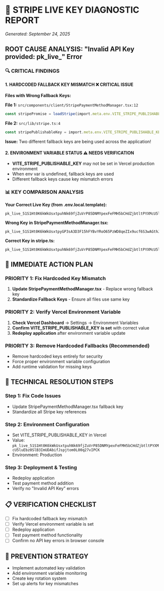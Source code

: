 # 🚨 STRIPE LIVE KEY DIAGNOSTIC REPORT
*Generated: September 24, 2025*

## ROOT CAUSE ANALYSIS: "Invalid API Key provided: pk_live_" Error

### 🔍 CRITICAL FINDINGS

#### 1. **HARDCODED FALLBACK KEY MISMATCH** ❌ CRITICAL ISSUE
**Files with Wrong Fallback Keys:**

**File 1:** `src/components/client/StripePaymentMethodManager.tsx:12`
```typescript
const stripePromise = loadStripe(import.meta.env.VITE_STRIPE_PUBLISHABLE_KEY || 'pk_live_51S1Ht0K6kWkUsxtpyGP3sA3D3F15hFYBvYRoO65PzWD8qeZIx9ucf6S3wAGthJjZMlaBYTXGinrA5cCAGL4Soz00DoQWMmBu');
```

**File 2:** `src/lib/stripe.ts:4`
```typescript
const stripePublishableKey = import.meta.env.VITE_STRIPE_PUBLISHABLE_KEY || 'pk_live_51S1Ht0K6kWkUsxtpuhNk69fjZuVrP85DNMYpexFeFMH5bCHdZjbtltPYXMcU5luEbz0SlB3ImUDAbifJspjtom0L00q27vIPCK';
```

**Issue:** Two different fallback keys are being used across the application!

#### 2. **ENVIRONMENT VARIABLE STATUS** ⚠️ NEEDS VERIFICATION
- **VITE_STRIPE_PUBLISHABLE_KEY** may not be set in Vercel production environment
- When env var is undefined, fallback keys are used
- Different fallback keys cause key mismatch errors

### 📊 KEY COMPARISON ANALYSIS

**Your Correct Live Key (from .env.local.template):**
```
pk_live_51S1Ht0K6kWkUsxtpuhNk69fjZuVrP85DNMYpexFeFMH5bCHdZjbtltPYXMcU5luEbz0SlB3ImUDAbifJspjtom0L00q27vIPCK
```

**Wrong Key in StripePaymentMethodManager.tsx:**
```
pk_live_51S1Ht0K6kWkUsxtpyGP3sA3D3F15hFYBvYRoO65PzWD8qeZIx9ucf6S3wAGthJjZMlaBYTXGinrA5cCAGL4Soz00DoQWMmBu
```

**Correct Key in stripe.ts:**
```
pk_live_51S1Ht0K6kWkUsxtpuhNk69fjZuVrP85DNMYpexFeFMH5bCHdZjbtltPYXMcU5luEbz0SlB3ImUDAbifJspjtom0L00q27vIPCK
```

## 🚨 IMMEDIATE ACTION PLAN

### PRIORITY 1: Fix Hardcoded Key Mismatch
1. **Update StripePaymentMethodManager.tsx** - Replace wrong fallback key
2. **Standardize Fallback Keys** - Ensure all files use same key

### PRIORITY 2: Verify Vercel Environment Variable  
1. **Check Vercel Dashboard** → Settings → Environment Variables
2. **Confirm VITE_STRIPE_PUBLISHABLE_KEY is set** with correct value
3. **Redeploy application** after environment variable update

### PRIORITY 3: Remove Hardcoded Fallbacks (Recommended)
- Remove hardcoded keys entirely for security
- Force proper environment variable configuration
- Add runtime validation for missing keys

## 🔧 TECHNICAL RESOLUTION STEPS

### Step 1: Fix Code Issues
- Update StripePaymentMethodManager.tsx fallback key
- Standardize all Stripe key references

### Step 2: Environment Configuration
- Set VITE_STRIPE_PUBLISHABLE_KEY in Vercel
- Value: `pk_live_51S1Ht0K6kWkUsxtpuhNk69fjZuVrP85DNMYpexFeFMH5bCHdZjbtltPYXMcU5luEbz0SlB3ImUDAbifJspjtom0L00q27vIPCK`
- Environment: Production

### Step 3: Deployment & Testing
- Redeploy application
- Test payment method addition
- Verify no "Invalid API Key" errors

## 📋 VERIFICATION CHECKLIST
- [ ] Fix hardcoded fallback key mismatch
- [ ] Verify Vercel environment variable is set
- [ ] Redeploy application
- [ ] Test payment method functionality
- [ ] Confirm no API key errors in browser console

## 🔮 PREVENTION STRATEGY
- Implement automated key validation
- Add environment variable monitoring
- Create key rotation system
- Set up alerts for key mismatches